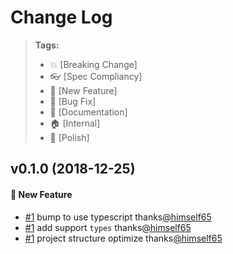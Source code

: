# Change Log

> **Tags:**
> - :boom:       [Breaking Change]
> - :eyeglasses: [Spec Compliancy]
> - :rocket:     [New Feature]
> - :bug:        [Bug Fix]
> - :memo:       [Documentation]
> - :house:      [Internal]
> - :nail_care:  [Polish]

## v0.1.0 (2018-12-25)

#### :rocket: New Feature
* [#1](https://github.com/ishen7/koa2-connect-history-api-fallback/pull/1) bump to use typescript thanks[@himself65](https://github.com/Himself65)
* [#1](https://github.com/ishen7/koa2-connect-history-api-fallback/pull/1) add support `types` thanks[@himself65](https://github.com/Himself65)
* [#1](https://github.com/ishen7/koa2-connect-history-api-fallback/pull/1) project structure optimize thanks[@himself65](https://github.com/Himself65)
